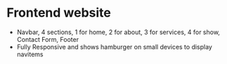 # Frontend website
* Navbar, 4 sections, 1 for home, 2 for about, 3 for services, 4 for show, Contact Form, Footer
* Fully Responsive and shows hamburger on small devices to display navitems
